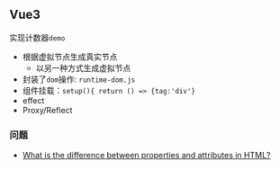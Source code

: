 ## Vue3

实现计数器`demo`

* 根据虚拟节点生成真实节点
  * 以另一种方式生成虚拟节点
* 封装了`dom`操作: `runtime-dom.js`
* 组件挂载：`setup(){ return () => {tag:'div'}`
* effect
* Proxy/Reflect

### 问题

* [What is the difference between properties and attributes in HTML? ](https://stackoverflow.com/questions/6003819/what-is-the-difference-between-properties-and-attributes-in-html)
